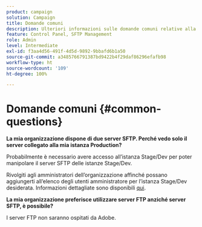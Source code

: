 ```yaml
---
product: campaign
solution: Campaign
title: Domande comuni
description: Ulteriori informazioni sulle domande comuni relative alla gestione SFTP
feature: Control Panel, SFTP Management
role: Admin
level: Intermediate
exl-id: f3aa4d56-491f-4d5d-9892-9bbafd6b1a50
source-git-commit: a3485766791387bd9422b4f29daf86296efafb98
workflow-type: ht
source-wordcount: '109'
ht-degree: 100%

---
```


# Domande comuni {#common-questions}

**La mia organizzazione dispone di due server SFTP. Perché vedo solo il server collegato alla mia istanza Production?**

Probabilmente è necessario avere accesso all’istanza Stage/Dev per poter manipolare il server SFTP delle istanze Stage/Dev.

Rivolgiti agli amministratori dell’organizzazione affinché possano aggiungerti all’elenco degli utenti amministratore per l’istanza Stage/Dev desiderata. Informazioni dettagliate sono disponibili [qui](../../discover/using/managing-permissions.md).

**La mia organizzazione preferisce utilizzare server FTP anziché server SFTP, è possibile?**

I server FTP non saranno ospitati da Adobe.
